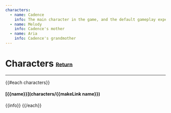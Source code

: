 ```yaml
---
characters:
  - name: Cadence
    info: The main character in the game, and the default gameplay experience.
  - name: Melody
    info: Cadence's mother
  - name: Aria
    info: Cadence's grandmother
---
```

# Characters <small><sub><sup>[Return](.)</sup></sub></small>
---
{{#each characters}}
#### [{{name}}](characters/{{makeLink name}})
{{info}}
{{/each}}